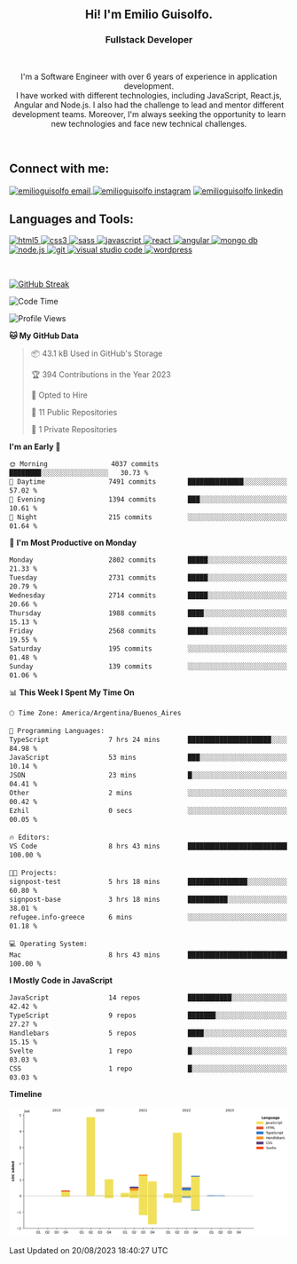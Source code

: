<h2 align=center>Hi! I'm Emilio Guisolfo.</h2>
<h3 align=center>Fullstack Developer</h3>
<br>
<p align="center">I'm a Software Engineer with over 6 years of experience in application development.<br /> I have worked
with different technologies, including JavaScript, React.js, Angular and Node.js. I also had the challenge to lead and mentor different development teams. Moreover, I'm always seeking the opportunity to learn new technologies and face new technical challenges.</p>
<br>

<h2 align="left">Connect with me:</h2>
<p align="left">
<a href="mailto: emilioguisolfo@gmail.com" target="blank"><img align="center" src="https://img.icons8.com/dotty/40/000000/email.png" alt="emilioguisolfo email" />
</a>
<a href="https://www.instagram.com/emilioguisolfo/" rel="noopener noreferrer" target="_blank"><img align="center" src="https://raw.githubusercontent.com/rahuldkjain/github-profile-readme-generator/master/src/images/icons/Social/instagram.svg" alt="emilioguisolfo instagram" height="30" width="40" /></a>
<a href="https://www.linkedin.com/in/emilio-guisolfo/" rel="noopener noreferrer" target="_blank"><img align="center" src="https://raw.githubusercontent.com/rahuldkjain/github-profile-readme-generator/master/src/images/icons/Social/linked-in-alt.svg" alt="emilioguisolfo linkedin" height="30" width="40" /></a>
<br>
 
 <h2 align="left">Languages and Tools:</h2>
<p align="left">
<a href="https://www.w3.org/html/" target="_blank"> <img src="https://img.shields.io/badge/HTML5-E34F26?style=for-the-badge&logo=html5&logoColor=white" alt="html5" /> </a>
<a href="https://www.w3schools.com/css/" target="_blank"> <img src="https://img.shields.io/badge/CSS3-1572B6?style=for-the-badge&logo=css3&logoColor=white" alt="css3" /> </a>
<a href="https://sass-lang.com" target="_blank"> <img src="https://img.shields.io/badge/Sass-CC6699?style=for-the-badge&logo=sass&logoColor=white" alt="sass" /> </a>
<a href="https://developer.mozilla.org/en-US/docs/Web/JavaScript" target="_blank"> <img src="https://img.shields.io/badge/JavaScript-323330?style=for-the-badge&logo=javascript&logoColor=F7DF1Eg" alt="javascript" </a>
<a href="https://reactjs.org/" target="_blank"> <img src="https://img.shields.io/badge/react-%2320232a.svg?style=for-the-badge&logo=react&logoColor=%2361DAFB" alt="react" </a>
 <a href="https://angular.io/" target="_blank"> <img src="https://img.shields.io/badge/Angular-323330?style=for-the-badge&logo=angular&logoColor=dd2032" alt="angular" </a>
 <a href="https://www.mongodb.com/" target="_blank"> <img src="https://img.shields.io/badge/MongoDB-323330?style=for-the-badge&logo=MongoDB&logoColor=07ab4f" alt="mongo db" /> </a>
 <a href="https://nodejs.org/" target="_blank"> <img src="https://img.shields.io/badge/Node.JS-323330?style=for-the-badge&logo=node.js&logoColor=F7DF1Eg" alt="node.js" /> </a>
<a href="https://git-scm.com/" target="_blank"> <img src="https://img.shields.io/badge/Git-F05032?style=for-the-badge&logo=git&logoColor=white" alt="git" </a>
<a href="https://code.visualstudio.com/" target="_blank"> <img src="https://img.shields.io/badge/Visual_Studio_Code-0078D4?style=for-the-badge&logo=visual%20studio%20code&logoColor=white" alt="visual studio code" /> </a>
<a href=# target="_blank"> <img src="https://img.shields.io/badge/Wordpress-21759B?style=for-the-badge&logo=wordpress&logoColor=white" alt="wordpress" /> </a>
</p>
<br>

[![GitHub Streak](https://streak-stats.demolab.com/?user=DenverCoder1)](https://git.io/streak-stats)

<!--START_SECTION:waka-->
![Code Time](http://img.shields.io/badge/Code%20Time-238%20hrs%2015%20mins-blue)

![Profile Views](http://img.shields.io/badge/Profile%20Views-0-blue)

**🐱 My GitHub Data** 

> 📦 43.1 kB Used in GitHub's Storage 
 > 
> 🏆 394 Contributions in the Year 2023
 > 
> 💼 Opted to Hire
 > 
> 📜 11 Public Repositories 
 > 
> 🔑 1 Private Repositories 
 > 
**I'm an Early 🐤** 

```text
🌞 Morning                4037 commits        ████████░░░░░░░░░░░░░░░░░   30.73 % 
🌆 Daytime                7491 commits        ██████████████░░░░░░░░░░░   57.02 % 
🌃 Evening                1394 commits        ███░░░░░░░░░░░░░░░░░░░░░░   10.61 % 
🌙 Night                  215 commits         ░░░░░░░░░░░░░░░░░░░░░░░░░   01.64 % 
```
📅 **I'm Most Productive on Monday** 

```text
Monday                   2802 commits        █████░░░░░░░░░░░░░░░░░░░░   21.33 % 
Tuesday                  2731 commits        █████░░░░░░░░░░░░░░░░░░░░   20.79 % 
Wednesday                2714 commits        █████░░░░░░░░░░░░░░░░░░░░   20.66 % 
Thursday                 1988 commits        ████░░░░░░░░░░░░░░░░░░░░░   15.13 % 
Friday                   2568 commits        █████░░░░░░░░░░░░░░░░░░░░   19.55 % 
Saturday                 195 commits         ░░░░░░░░░░░░░░░░░░░░░░░░░   01.48 % 
Sunday                   139 commits         ░░░░░░░░░░░░░░░░░░░░░░░░░   01.06 % 
```


📊 **This Week I Spent My Time On** 

```text
🕑︎ Time Zone: America/Argentina/Buenos_Aires

💬 Programming Languages: 
TypeScript               7 hrs 24 mins       █████████████████████░░░░   84.98 % 
JavaScript               53 mins             ███░░░░░░░░░░░░░░░░░░░░░░   10.14 % 
JSON                     23 mins             █░░░░░░░░░░░░░░░░░░░░░░░░   04.41 % 
Other                    2 mins              ░░░░░░░░░░░░░░░░░░░░░░░░░   00.42 % 
Ezhil                    0 secs              ░░░░░░░░░░░░░░░░░░░░░░░░░   00.05 % 

🔥 Editors: 
VS Code                  8 hrs 43 mins       █████████████████████████   100.00 % 

🐱‍💻 Projects: 
signpost-test            5 hrs 18 mins       ███████████████░░░░░░░░░░   60.80 % 
signpost-base            3 hrs 18 mins       ██████████░░░░░░░░░░░░░░░   38.01 % 
refugee.info-greece      6 mins              ░░░░░░░░░░░░░░░░░░░░░░░░░   01.18 % 

💻 Operating System: 
Mac                      8 hrs 43 mins       █████████████████████████   100.00 % 
```

**I Mostly Code in JavaScript** 

```text
JavaScript               14 repos            ███████████░░░░░░░░░░░░░░   42.42 % 
TypeScript               9 repos             ███████░░░░░░░░░░░░░░░░░░   27.27 % 
Handlebars               5 repos             ████░░░░░░░░░░░░░░░░░░░░░   15.15 % 
Svelte                   1 repo              █░░░░░░░░░░░░░░░░░░░░░░░░   03.03 % 
CSS                      1 repo              █░░░░░░░░░░░░░░░░░░░░░░░░   03.03 % 
```



**Timeline**

![Lines of Code chart](https://raw.githubusercontent.com/Guiso92/Guiso92/main/assets/bar_graph.png)


 Last Updated on 20/08/2023 18:40:27 UTC
<!--END_SECTION:waka-->
